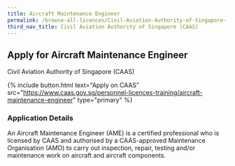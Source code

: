 ```yaml
---
title: Aircraft Maintenance Engineer
permalink: /browse-all-licences/Civil-Aviation-Authority-of-Singapore-(CAAS)/Aircraft-Maintenance-Engineer
third_nav_title: Civil Aviation Authority of Singapore (CAAS)
---
```


## Apply for Aircraft Maintenance Engineer

Civil Aviation Authority of Singapore (CAAS)

{% include button.html text="Apply on CAAS" src="https://www.caas.gov.sg/personnel-licences-training/aircraft-maintenance-engineer" type="primary" %}

<H3>Application Details</H3>

<p>An Aircraft Maintenance Engineer (AME) is a certified professional who is licensed by CAAS and authorised by a CAAS-approved Maintenance Organisation (AMO) to carry out inspection, repair, testing and/or maintenance work on aircraft and aircraft components.</p>

